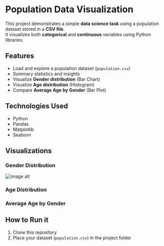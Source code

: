 # Population Data Visualization

This project demonstrates a simple **data science task** using a population dataset stored in a **CSV file**.  
It visualizes both **categorical** and **continuous** variables using Python libraries.

## Features
- Load and explore a population dataset (`population.csv`)
- Summary statistics and insights
- Visualize **Gender distribution** (Bar Chart)
- Visualize **Age distribution** (Histogram)
- Compare **Average Age by Gender** (Bar Plot)

## Technologies Used
- Python  
- Pandas  
- Matplotlib  
- Seaborn  

## Visualizations
### Gender Distribution
![image alt](<img width="751" height="585" alt="image" src="https://github.com/user-attachments/assets/eefe68c6-05f7-4875-a860-a6965718ae11" />
)
### Age Distribution

### Average Age by Gender


## How to Run it
1. Clone this repository  
2. Place your dataset (`population.csv`) in the project folder  

